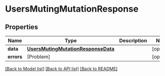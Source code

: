 # UsersMutingMutationResponse

## Properties
Name | Type | Description | Notes
------------ | ------------- | ------------- | -------------
**data** | [**UsersMutingMutationResponseData**](UsersMutingMutationResponseData.md) |  | [optional] 
**errors** | [Problem] |  | [optional] 

[[Back to Model list]](../README.md#documentation-for-models) [[Back to API list]](../README.md#documentation-for-api-endpoints) [[Back to README]](../README.md)


